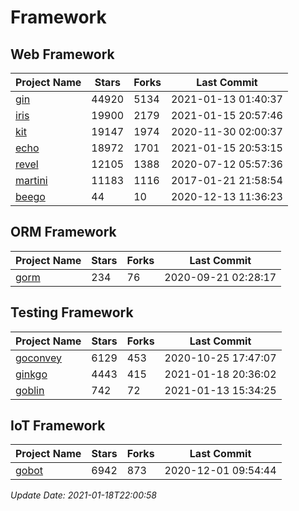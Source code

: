 # Framework

## Web Framework
| Project Name | Stars | Forks | Last Commit |
| ------------ | ----- | ----- | ----------- |
| [gin](https://github.com/gin-gonic/gin) | 44920 | 5134 | 2021-01-13 01:40:37 |
| [iris](https://github.com/kataras/iris) | 19900 | 2179 | 2021-01-15 20:57:46 |
| [kit](https://github.com/go-kit/kit) | 19147 | 1974 | 2020-11-30 02:00:37 |
| [echo](https://github.com/labstack/echo) | 18972 | 1701 | 2021-01-15 20:53:15 |
| [revel](https://github.com/revel/revel) | 12105 | 1388 | 2020-07-12 05:57:36 |
| [martini](https://github.com/go-martini/martini) | 11183 | 1116 | 2017-01-21 21:58:54 |
| [beego](https://github.com/astaxie/beego) | 44 | 10 | 2020-12-13 11:36:23 |

## ORM Framework
| Project Name | Stars | Forks | Last Commit |
| ------------ | ----- | ----- | ----------- |
| [gorm](https://github.com/jinzhu/gorm) | 234 | 76 | 2020-09-21 02:28:17 |

## Testing Framework
| Project Name | Stars | Forks | Last Commit |
| ------------ | ----- | ----- | ----------- |
| [goconvey](https://github.com/smartystreets/goconvey) | 6129 | 453 | 2020-10-25 17:47:07 |
| [ginkgo](https://github.com/onsi/ginkgo) | 4443 | 415 | 2021-01-18 20:36:02 |
| [goblin](https://github.com/franela/goblin) | 742 | 72 | 2021-01-13 15:34:25 |

## IoT Framework
| Project Name | Stars | Forks | Last Commit |
| ------------ | ----- | ----- | ----------- |
| [gobot](https://github.com/hybridgroup/gobot) | 6942 | 873 | 2020-12-01 09:54:44 |

*Update Date: 2021-01-18T22:00:58*